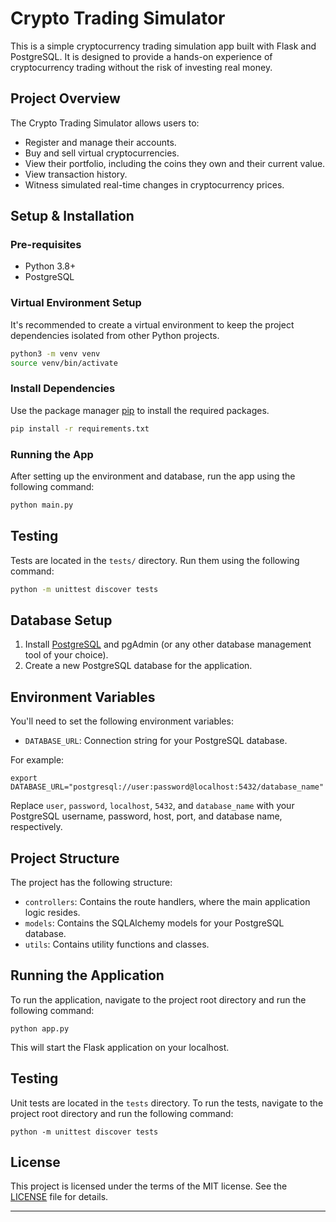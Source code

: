 # Crypto Trading Simulator

This is a simple cryptocurrency trading simulation app built with Flask and PostgreSQL. It is designed to provide a hands-on experience of cryptocurrency trading without the risk of investing real money.

## Project Overview

The Crypto Trading Simulator allows users to:

- Register and manage their accounts.
- Buy and sell virtual cryptocurrencies.
- View their portfolio, including the coins they own and their current value.
- View transaction history.
- Witness simulated real-time changes in cryptocurrency prices.

## Setup & Installation

### Pre-requisites

- Python 3.8+
- PostgreSQL

### Virtual Environment Setup

It's recommended to create a virtual environment to keep the project dependencies isolated from other Python projects.

```bash
python3 -m venv venv
source venv/bin/activate
```

### Install Dependencies

Use the package manager [pip](https://pip.pypa.io/en/stable/) to install the required packages.

```bash
pip install -r requirements.txt
```

### Running the App

After setting up the environment and database, run the app using the following command:

```bash
python main.py
```

## Testing

Tests are located in the `tests/` directory. Run them using the following command:

```bash
python -m unittest discover tests
```

## Database Setup

1. Install [PostgreSQL](https://www.postgresql.org/) and pgAdmin (or any other database management tool of your choice).
2. Create a new PostgreSQL database for the application.

## Environment Variables

You'll need to set the following environment variables:

- `DATABASE_URL`: Connection string for your PostgreSQL database.

For example:

```
export DATABASE_URL="postgresql://user:password@localhost:5432/database_name"
```

Replace `user`, `password`, `localhost`, `5432`, and `database_name` with your PostgreSQL username, password, host, port, and database name, respectively.

## Project Structure

The project has the following structure:

- `controllers`: Contains the route handlers, where the main application logic resides.
- `models`: Contains the SQLAlchemy models for your PostgreSQL database.
- `utils`: Contains utility functions and classes.

## Running the Application

To run the application, navigate to the project root directory and run the following command:

```
python app.py
```

This will start the Flask application on your localhost.

## Testing

Unit tests are located in the `tests` directory. To run the tests, navigate to the project root directory and run the following command:

```
python -m unittest discover tests
```


## License

This project is licensed under the terms of the MIT license. See the [LICENSE](LICENSE.md) file for details.

---

